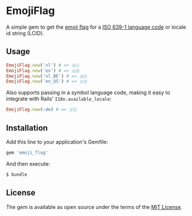 # EmojiFlag

A simple gem to get the [emoji flag](http://emojipedia.org/flags/) for a [ISO 639-1 language code](http://www.loc.gov/standards/iso639-2/php/English_list.php) or locale id string (LCID).

## Usage

```ruby
EmojiFlag.new('nl') # => 🇳🇱
EmojiFlag.new('en') # => 🇬🇧
EmojiFlag.new('nl_BE') # => 🇧🇪
EmojiFlag.new('en_US') # => 🇺🇸
```

Also supports passing in a symbol language code, making it easy to integrate with Rails' `I18n.available_locale`:

```ruby
EmojiFlag.new(:de) # => 🇩🇪
```

## Installation
Add this line to your application's Gemfile:

```ruby
gem 'emoji_flag'
```

And then execute:
```bash
$ bundle
```

## License
The gem is available as open source under the terms of the [MIT License](http://opensource.org/licenses/MIT).
